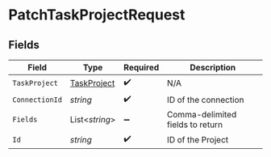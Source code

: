 # PatchTaskProjectRequest


## Fields

| Field                                                 | Type                                                  | Required                                              | Description                                           |
| ----------------------------------------------------- | ----------------------------------------------------- | ----------------------------------------------------- | ----------------------------------------------------- |
| `TaskProject`                                         | [TaskProject](../../Models/Components/TaskProject.md) | :heavy_check_mark:                                    | N/A                                                   |
| `ConnectionId`                                        | *string*                                              | :heavy_check_mark:                                    | ID of the connection                                  |
| `Fields`                                              | List<*string*>                                        | :heavy_minus_sign:                                    | Comma-delimited fields to return                      |
| `Id`                                                  | *string*                                              | :heavy_check_mark:                                    | ID of the Project                                     |